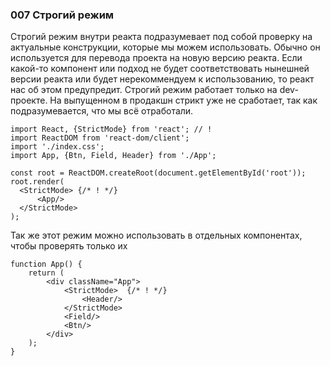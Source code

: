 ### **007 Строгий режим**

Строгий режим внутри реакта подразумевает под собой проверку на актуальные конструкции, которые мы можем использовать. Обычно он используется для перевода проекта на новую версию реакта.
Если какой-то компонент или подход не будет соответствовать нынешней версии реакта или будет нерекоммендуем к использованию, то реакт нас об этом предупредит.
Строгий режим работает только на dev-проекте. На выпущенном в продакшн стрикт уже не сработает, так как подразумевается, что мы всё отработали.

```JSX
import React, {StrictMode} from 'react'; // ! 
import ReactDOM from 'react-dom/client';  
import './index.css';  
import App, {Btn, Field, Header} from './App';  
  
const root = ReactDOM.createRoot(document.getElementById('root'));  
root.render(  
  <StrictMode> {/* ! */}
      <App/>  
  </StrictMode>  
);
```

Так же этот режим можно использовать в отдельных компонентах, чтобы проверять только их

```JSX
function App() {  
    return (  
        <div className="App">  
            <StrictMode>  {/* ! */}
                <Header/>  
            </StrictMode>  
            <Field/>  
            <Btn/>  
        </div>  
    );  
}
```
